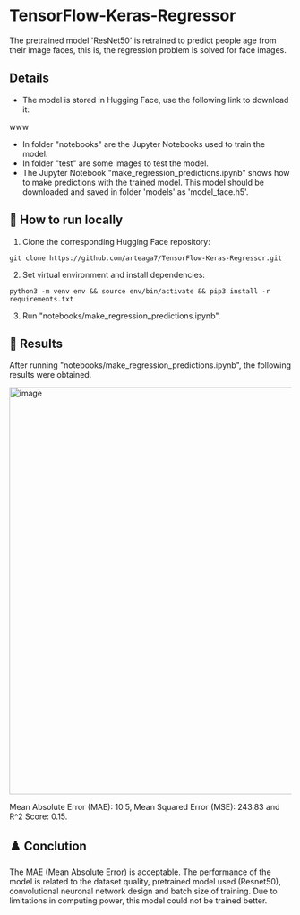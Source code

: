 # TensorFlow-Keras-Regressor
The pretrained model 'ResNet50' is retrained to predict people age from their image faces, this is, the regression problem is solved for face images.

## Details
* The model is stored in Hugging Face, use the following link to download it:

www

* In folder "notebooks" are the Jupyter Notebooks used to train the model.
* In folder "test" are some images to test the model.
* The Jupyter Notebook "make_regression_predictions.ipynb" shows how to make predictions with the trained model. This model should be downloaded and saved in folder 'models' as 'model_face.h5'.

## 🚀 How to run locally
1. Clone the corresponding Hugging Face repository:
```
git clone https://github.com/arteaga7/TensorFlow-Keras-Regressor.git
```
2. Set virtual environment and install dependencies:
```
python3 -m venv env && source env/bin/activate && pip3 install -r requirements.txt
```
3. Run "notebooks/make_regression_predictions.ipynb".

## 🎯 Results
After running "notebooks/make_regression_predictions.ipynb", the following results were obtained.

<img width="1202" height="726" alt="image" src="https://github.com/user-attachments/assets/f86f23b8-9d71-4004-9c3d-74f66e246642" />

Mean Absolute Error (MAE): 10.5, Mean Squared Error (MSE): 243.83 and R^2 Score: 0.15.

## ♟️ Conclution
The MAE (Mean Absolute Error) is acceptable. The performance of the model is related to the dataset quality, pretrained model used (Resnet50), convolutional neuronal network design and batch size of training. Due to limitations in computing power, this model could not be trained better.
